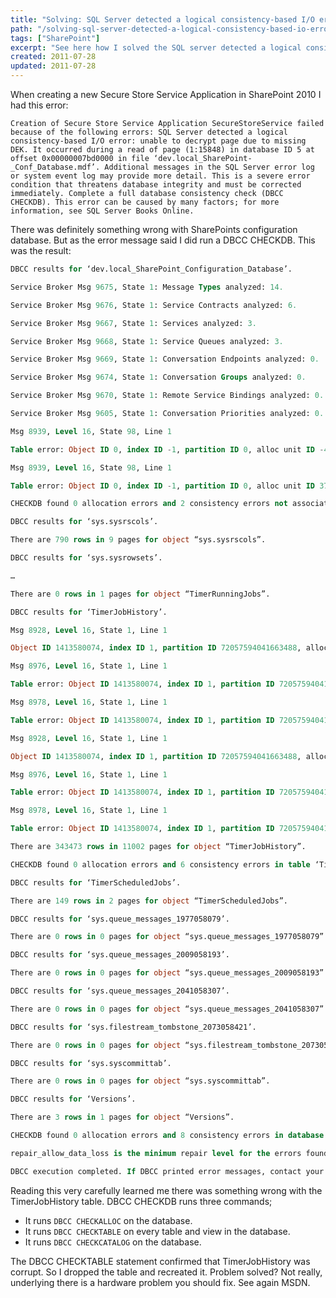 ```yaml
---
title: "Solving: SQL Server detected a logical consistency-based I/O error"
path: "/solving-sql-server-detected-a-logical-consistency-based-io-error/"
tags: ["SharePoint"]
excerpt: "See here how I solved the SQL server detected a logical consistency-based i/o error"
created: 2011-07-28
updated: 2011-07-28
---
```



When creating a new Secure Store Service Application in SharePoint 2010 I had this error:

`Creation of Secure Store Service Application SecureStoreService failed because of the following errors: SQL Server detected a logical consistency-based I/O error: unable to decrypt page due to missing DEK. It occurred during a read of page (1:15848) in database ID 5 at offset 0x00000007bd0000 in file ‘dev­.local_SharePoint­_Conf_Database.mdf’. Additional messages in the SQL Server error log or system event log may provide more detail. This is a severe error condition that threatens database integrity and must be corrected immediately. Complete a full database consistency check (DBCC CHECKDB). This error can be caused by many factors; for more information, see SQL Server Books Online.`

There was definitely something wrong with SharePoints configuration database. But as the error message said I did run a DBCC CHECKDB. This was the result:

```sql
DBCC results for ‘dev.local_SharePoint_Configuration_Database’.

Service Broker Msg 9675, State 1: Message Types analyzed: 14.

Service Broker Msg 9676, State 1: Service Contracts analyzed: 6.

Service Broker Msg 9667, State 1: Services analyzed: 3.

Service Broker Msg 9668, State 1: Service Queues analyzed: 3.

Service Broker Msg 9669, State 1: Conversation Endpoints analyzed: 0.

Service Broker Msg 9674, State 1: Conversation Groups analyzed: 0.

Service Broker Msg 9670, State 1: Remote Service Bindings analyzed: 0.

Service Broker Msg 9605, State 1: Conversation Priorities analyzed: 0.

Msg 8939, Level 16, State 98, Line 1

Table error: Object ID 0, index ID -1, partition ID 0, alloc unit ID -446695742437851136 (type Unknown), page (44310:821622156). Test (IS_OFF (BUF_IOERR, pBUF->bstat)) failed. Values are 12716041 and -4.

Msg 8939, Level 16, State 98, Line 1

Table error: Object ID 0, index ID -1, partition ID 0, alloc unit ID 3740297223666139136 (type Unknown), page (29042:-1451589555). Test (IS_OFF (BUF_IOERR, pBUF->bstat)) failed. Values are 12716041 and -14.

CHECKDB found 0 allocation errors and 2 consistency errors not associated with any single object.

DBCC results for ‘sys.sysrscols’.

There are 790 rows in 9 pages for object “sys.sysrscols”.

DBCC results for ‘sys.sysrowsets’.

…

There are 0 rows in 1 pages for object “TimerRunningJobs”.

DBCC results for ‘TimerJobHistory’.

Msg 8928, Level 16, State 1, Line 1

Object ID 1413580074, index ID 1, partition ID 72057594041663488, alloc unit ID 72057594043367424 (type In-row data): Page (1:15840) could not be processed.  See other errors for details.

Msg 8976, Level 16, State 1, Line 1

Table error: Object ID 1413580074, index ID 1, partition ID 72057594041663488, alloc unit ID 72057594043367424 (type In-row data). Page (1:15840) was not seen in the scan although its parent (1:15990) and previous (1:15831) refer to it. Check any previous errors.

Msg 8978, Level 16, State 1, Line 1

Table error: Object ID 1413580074, index ID 1, partition ID 72057594041663488, alloc unit ID 72057594043367424 (type In-row data). Page (1:15841) is missing a reference from previous page (1:15840). Possible chain linkage problem.

Msg 8928, Level 16, State 1, Line 1

Object ID 1413580074, index ID 1, partition ID 72057594041663488, alloc unit ID 72057594043367424 (type In-row data): Page (1:15848) could not be processed.  See other errors for details.

Msg 8976, Level 16, State 1, Line 1

Table error: Object ID 1413580074, index ID 1, partition ID 72057594041663488, alloc unit ID 72057594043367424 (type In-row data). Page (1:15848) was not seen in the scan although its parent (1:15990) and previous (1:15846) refer to it. Check any previous errors.

Msg 8978, Level 16, State 1, Line 1

Table error: Object ID 1413580074, index ID 1, partition ID 72057594041663488, alloc unit ID 72057594043367424 (type In-row data). Page (1:15849) is missing a reference from previous page (1:15848). Possible chain linkage problem.

There are 343473 rows in 11002 pages for object “TimerJobHistory”.

CHECKDB found 0 allocation errors and 6 consistency errors in table ‘TimerJobHistory’ (object ID 1413580074).

DBCC results for ‘TimerScheduledJobs’.

There are 149 rows in 2 pages for object “TimerScheduledJobs”.

DBCC results for ‘sys.queue_messages_1977058079’.

There are 0 rows in 0 pages for object “sys.queue_messages_1977058079”.

DBCC results for ‘sys.queue_messages_2009058193’.

There are 0 rows in 0 pages for object “sys.queue_messages_2009058193”.

DBCC results for ‘sys.queue_messages_2041058307’.

There are 0 rows in 0 pages for object “sys.queue_messages_2041058307”.

DBCC results for ‘sys.filestream_tombstone_2073058421’.

There are 0 rows in 0 pages for object “sys.filestream_tombstone_2073058421”.

DBCC results for ‘sys.syscommittab’.

There are 0 rows in 0 pages for object “sys.syscommittab”.

DBCC results for ‘Versions’.

There are 3 rows in 1 pages for object “Versions”.

CHECKDB found 0 allocation errors and 8 consistency errors in database ‘dev.achmea.local_SharePoint_Configuration_Database’.

repair_allow_data_loss is the minimum repair level for the errors found by DBCC CHECKDB (dev.achmea.local_SharePoint_Configuration_Database).

DBCC execution completed. If DBCC printed error messages, contact your system administrator.
```

Reading this very carefully learned me there was something wrong with the TimerJobHistory table. DBCC CHECKDB runs three commands;

* It runs `DBCC CHECKALLOC` on the database.
* It runs `DBCC CHECKTABLE` on every table and view in the database.
* It runs `DBCC CHECKCATALOG` on the database.

The DBCC CHECKTABLE statement confirmed that TimerJobHistory was corrupt. So I dropped the table and recreated it. Problem solved? Not really, underlying there is a hardware problem you should fix. See again MSDN.
